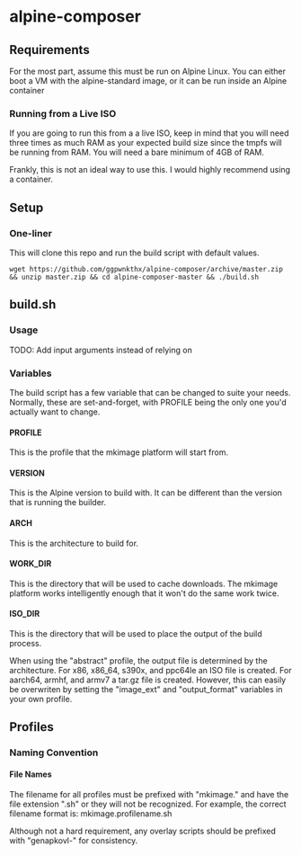 # alpine-composer

## Requirements

For the most part, assume this must be run on Alpine Linux. You can either boot a VM with the alpine-standard image, or it can be run inside an Alpine container

### Running from a Live ISO
If you are going to run this from a a live ISO, keep in mind that you will need three times as much RAM as your expected build size since the tmpfs will be running from RAM. You will need a bare minimum of 4GB of RAM.

Frankly, this is not an ideal way to use this. I would highly recommend using a container.

## Setup

### One-liner
This will clone this repo and run the build script with default values.
```
wget https://github.com/ggpwnkthx/alpine-composer/archive/master.zip && unzip master.zip && cd alpine-composer-master && ./build.sh
```

## build.sh

### Usage
TODO: Add input arguments instead of relying on 

### Variables
The build script has a few variable that can be changed to suite your needs. Normally, these are set-and-forget, with PROFILE being the only one you'd actually want to change.

#### PROFILE
This is the profile that the mkimage platform will start from.

#### VERSION
This is the Alpine version to build with. It can be different than the version that is running the builder.

#### ARCH
This is the architecture to build for.

#### WORK_DIR
This is the directory that will be used to cache downloads. The mkimage platform works intelligently enough that it won't do the same work twice.

#### ISO_DIR
This is the directory that will be used to place the output of the build process.

When using the "abstract" profile, the output file is determined by the architecture. For x86, x86_64, s390x, and ppc64le an ISO file is created. For aarch64, armhf, and armv7 a tar.gz file is created. However, this can easily be overwriten by setting the "image_ext" and "output_format" variables in your own profile.

## Profiles

### Naming Convention

#### File Names
The filename for all profiles must be prefixed with "mkimage." and have the file extension ".sh" or they will not be recognized. For example, the correct filename format is: mkimage.profilename.sh

Although not a hard requirement, any overlay scripts should be prefixed with "genapkovl-" for consistency.

